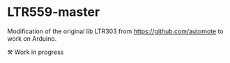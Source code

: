 # LTR559-master
Modification of the original lib LTR303 from https://github.com/automote to work on Arduino.

⚒️ Work in progress
